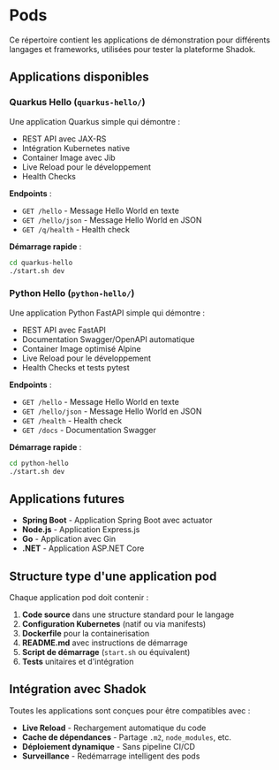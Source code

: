# Pods

Ce répertoire contient les applications de démonstration pour différents
langages et frameworks, utilisées pour tester la plateforme Shadok.

## Applications disponibles

### Quarkus Hello (`quarkus-hello/`)

Une application Quarkus simple qui démontre :

- REST API avec JAX-RS
- Intégration Kubernetes native
- Container Image avec Jib
- Live Reload pour le développement
- Health Checks

**Endpoints** :

- `GET /hello` - Message Hello World en texte
- `GET /hello/json` - Message Hello World en JSON
- `GET /q/health` - Health check

**Démarrage rapide** :

```bash
cd quarkus-hello
./start.sh dev
```

### Python Hello (`python-hello/`)

Une application Python FastAPI simple qui démontre :

- REST API avec FastAPI
- Documentation Swagger/OpenAPI automatique
- Container Image optimisé Alpine
- Live Reload pour le développement
- Health Checks et tests pytest

**Endpoints** :

- `GET /hello` - Message Hello World en texte
- `GET /hello/json` - Message Hello World en JSON
- `GET /health` - Health check
- `GET /docs` - Documentation Swagger

**Démarrage rapide** :

```bash
cd python-hello
./start.sh dev
```

## Applications futures

- **Spring Boot** - Application Spring Boot avec actuator
- **Node.js** - Application Express.js
- **Go** - Application avec Gin
- **.NET** - Application ASP.NET Core

## Structure type d'une application pod

Chaque application pod doit contenir :

1. **Code source** dans une structure standard pour le langage
2. **Configuration Kubernetes** (natif ou via manifests)
3. **Dockerfile** pour la containerisation
4. **README.md** avec instructions de démarrage
5. **Script de démarrage** (`start.sh` ou équivalent)
6. **Tests** unitaires et d'intégration

## Intégration avec Shadok

Toutes les applications sont conçues pour être compatibles avec :

- **Live Reload** - Rechargement automatique du code
- **Cache de dépendances** - Partage `.m2`, `node_modules`, etc.
- **Déploiement dynamique** - Sans pipeline CI/CD
- **Surveillance** - Redémarrage intelligent des pods
